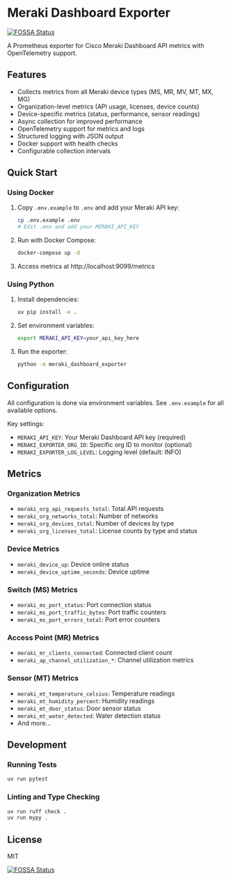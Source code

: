 # Meraki Dashboard Exporter
[![FOSSA Status](https://app.fossa.com/api/projects/git%2Bgithub.com%2Frknightion%2Fmeraki-dashboard-exporter.svg?type=shield)](https://app.fossa.com/projects/git%2Bgithub.com%2Frknightion%2Fmeraki-dashboard-exporter?ref=badge_shield)


A Prometheus exporter for Cisco Meraki Dashboard API metrics with OpenTelemetry support.

## Features

- Collects metrics from all Meraki device types (MS, MR, MV, MT, MX, MG)
- Organization-level metrics (API usage, licenses, device counts)
- Device-specific metrics (status, performance, sensor readings)
- Async collection for improved performance
- OpenTelemetry support for metrics and logs
- Structured logging with JSON output
- Docker support with health checks
- Configurable collection intervals

## Quick Start

### Using Docker

1. Copy `.env.example` to `.env` and add your Meraki API key:
   ```bash
   cp .env.example .env
   # Edit .env and add your MERAKI_API_KEY
   ```

2. Run with Docker Compose:
   ```bash
   docker-compose up -d
   ```

3. Access metrics at http://localhost:9099/metrics

### Using Python

1. Install dependencies:
   ```bash
   uv pip install -e .
   ```

2. Set environment variables:
   ```bash
   export MERAKI_API_KEY=your_api_key_here
   ```

3. Run the exporter:
   ```bash
   python -m meraki_dashboard_exporter
   ```

## Configuration

All configuration is done via environment variables. See `.env.example` for all available options.

Key settings:
- `MERAKI_API_KEY`: Your Meraki Dashboard API key (required)
- `MERAKI_EXPORTER_ORG_ID`: Specific org ID to monitor (optional)
- `MERAKI_EXPORTER_LOG_LEVEL`: Logging level (default: INFO)

## Metrics

### Organization Metrics
- `meraki_org_api_requests_total`: Total API requests
- `meraki_org_networks_total`: Number of networks
- `meraki_org_devices_total`: Number of devices by type
- `meraki_org_licenses_total`: License counts by type and status

### Device Metrics
- `meraki_device_up`: Device online status
- `meraki_device_uptime_seconds`: Device uptime

### Switch (MS) Metrics
- `meraki_ms_port_status`: Port connection status
- `meraki_ms_port_traffic_bytes`: Port traffic counters
- `meraki_ms_port_errors_total`: Port error counters

### Access Point (MR) Metrics
- `meraki_mr_clients_connected`: Connected client count
- `meraki_ap_channel_utilization_*`: Channel utilization metrics

### Sensor (MT) Metrics
- `meraki_mt_temperature_celsius`: Temperature readings
- `meraki_mt_humidity_percent`: Humidity readings
- `meraki_mt_door_status`: Door sensor status
- `meraki_mt_water_detected`: Water detection status
- And more...

## Development

### Running Tests
```bash
uv run pytest
```

### Linting and Type Checking
```bash
uv run ruff check .
uv run mypy .
```

## License

MIT


[![FOSSA Status](https://app.fossa.com/api/projects/git%2Bgithub.com%2Frknightion%2Fmeraki-dashboard-exporter.svg?type=large)](https://app.fossa.com/projects/git%2Bgithub.com%2Frknightion%2Fmeraki-dashboard-exporter?ref=badge_large)

